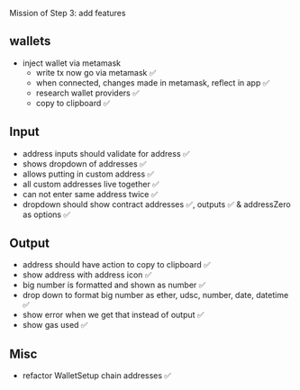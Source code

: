 Mission of Step 3: add features

## wallets

- inject wallet via metamask
  - write tx now go via metamask ✅
  - when connected, changes made in metamask, reflect in app ✅
  - research wallet providers ✅
  - copy to clipboard ✅

## Input

- address inputs should validate for address ✅
- shows dropdown of addresses ✅
- allows putting in custom address ✅
- all custom addresses live together ✅
- can not enter same address twice ✅
- dropdown should show contract addresses ✅, outputs ✅ & addressZero as options ✅

## Output

- address should have action to copy to clipboard ✅
- show address with address icon ✅
- big number is formatted and shown as number ✅
- drop down to format big number as ether, udsc, number, date, datetime ✅
- show error when we get that instead of output ✅
- show gas used ✅

## Misc

- refactor WalletSetup chain addresses ✅
